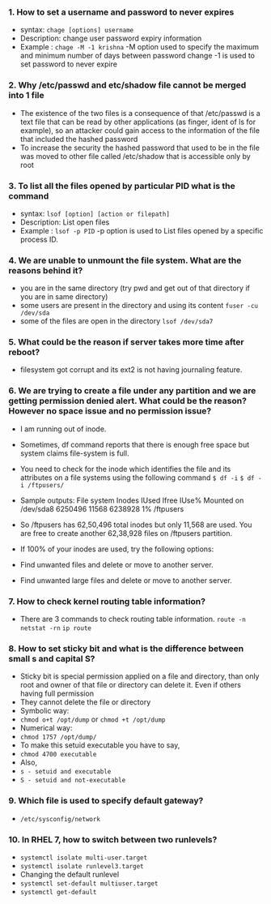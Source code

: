 ### 1. How to set a username and password to never expires
* syntax: `chage [options] username`
* Description: change user password expiry information
* Example : `chage -M -1 krishna`
  -M option used to specify the maximum and minimum number of days between password change
  -1 is used to set password to never expire

### 2. Why /etc/passwd and etc/shadow file cannot be merged into 1 file
* The existence of the two files is a consequence of that /etc/passwd is a text file that can be read by other applications (as finger, ident of ls for example), so an attacker could gain access to the information of the file that included the hashed password
* To increase the security the hashed password that used to be in the file was moved to other file called /etc/shadow that is accessible only by root

### 3. To list all the files opened by particular PID what is the command

* syntax: `lsof [option] [action or filepath]`
* Description: List open files
* Example : `lsof -p PID`
    -p option is used to List files opened by a specific process ID.

### 4. We are unable to unmount the file system. What are the reasons behind it?

* you are in the same directory (try pwd and get out of that directory if you are in same directory)
* some users are present in the directory and using its content `fuser -cu /dev/sda`
* some of the files are open in the directory `lsof /dev/sda7`

### 5. What could be the reason if server takes more time after reboot?
* filesystem got corrupt and its ext2 is not having journaling feature.

### 6. We are trying to create a file under any partition and we are getting permission denied alert. What could be the reason? However no space issue and no permission issue?
* I am running out of inode.
* Sometimes, df command reports that there is enough free space but system claims file-system is full.
* You need to check for the inode which identifies the file and its attributes on a file systems using the following command
    `$ df -i`
    `$ df -i /ftpusers/`

* Sample outputs:
 File system    Inodes    IUsed    Ifree   IUse%   Mounted on
 /dev/sda8      6250496   11568    6238928   1%    /ftpusers

* So /ftpusers has 62,50,496 total inodes but only 11,568 are used. You are free to create another 62,38,928 files on /ftpusers partition.
* If 100% of your inodes are used, try the following options:
* Find unwanted files and delete or move to another server.
* Find unwanted large files and delete or move to another server.

### 7. How to check kernel routing table information?
* There are 3 commands to check routing table information.
    `route -n`
    `netstat -rn`
    `ip route`

### 8. How to set sticky bit and what is the difference between small s and capital S?
* Sticky bit is special permission applied on a file and directory, than only root and owner of that file or directory can delete it. Even if others having full permission
* They cannot delete the file or directory
* Symbolic way: 
* `chmod o+t /opt/dump` or `chmod +t /opt/dump`
* Numerical way:
* `chmod 1757 /opt/dump/`   
* To make this setuid executable you have to say,
* `chmod 4700 executable`
* Also,
* `s - setuid and executable`
* `S - setuid and not-executable`

### 9. Which file is used to specify default gateway?
* `/etc/sysconfig/network`

### 10. In RHEL 7, how to switch between two runlevels?
* `systemctl isolate multi-user.target`
* `systemctl isolate runlevel3.target`
* Changing the default runlevel
* `systemctl set-default multiuser.target`
* `systemctl get-default`
